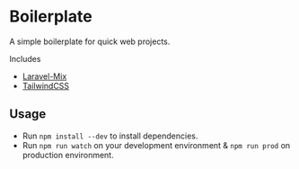 Boilerplate
=======================

A simple boilerplate for quick web projects.

Includes
* [Laravel-Mix](https://github.com/JeffreyWay/laravel-mix)
* [TailwindCSS](https://github.com/tailwindcss/tailwindcss)

## Usage

* Run `npm install --dev` to install dependencies. 
* Run `npm run watch` on your development environment & `npm run prod` on production environment.
